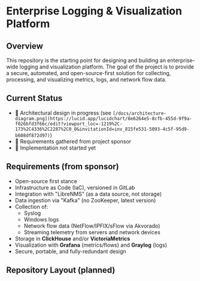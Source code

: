 # Enterprise Logging & Visualization Platform

## Overview
This repository is the starting point for designing and building an enterprise-wide 
logging and visualization platform. The goal of the project is to provide a 
secure, automated, and open-source-first solution for collecting, processing, 
and visualizing metrics, logs, and network flow data.

## Current Status
- 📌 Architectural design in progress (see `[/docs/architecture-diagram.png](https://lucid.app/lucidchart/8e6264e5-8cfb-455d-9f9a-f026bfd3f66c/edit?viewport_loc=-1219%2C-173%2C4336%2C2287%2C0_0&invitationId=inv_815fe531-5093-4c5f-95d9-b608df872d97)`)
- 📌 Requirements gathered from project sponsor
- 🚧 Implementation not started yet

## Requirements (from sponsor)
- Open-source first stance
- Infrastructure as Code (IaC), versioned in GitLab
- Integration with "LibreNMS" (as a data source, not storage)
- Data ingestion via "Kafka" (no ZooKeeper, latest version)
- Collection of:
  - Syslog
  - Windows logs
  - Network flow data (NetFlow/IPFIX/sFlow via Akvorado)
  - Streaming telemetry from servers and network devices
- Storage in **ClickHouse** and/or **VictoriaMetrics**
- Visualization with **Grafana** (metrics/flows) and **Graylog** (logs)
- Secure, portable, and fully-redundant design

## Repository Layout (planned)

